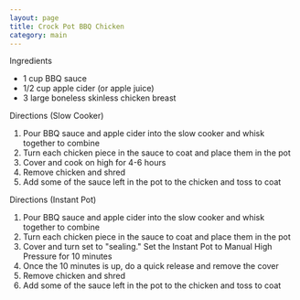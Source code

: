 ```yaml
---
layout: page
title: Crock Pot BBQ Chicken
category: main
---
```


Ingredients
  * 1 cup BBQ sauce
  * 1/2 cup apple cider (or apple juice)
  * 3 large boneless skinless chicken breast

Directions (Slow Cooker)
  1. Pour BBQ sauce and apple cider into the slow cooker and whisk together to combine
  2. Turn each chicken piece in the sauce to coat and place them in the pot
  3. Cover and cook on high for 4-6 hours
  4. Remove chicken and shred
  5. Add some of the sauce left in the pot to the chicken and toss to coat

Directions (Instant Pot)
  1. Pour BBQ sauce and apple cider into the slow cooker and whisk together to combine
  2. Turn each chicken piece in the sauce to coat and place them in the pot
  3. Cover and turn set to "sealing." Set the Instant Pot to Manual High Pressure for 10 minutes
  4. Once the 10 minutes is up, do a quick release and remove the cover
  5. Remove chicken and shred
  6. Add some of the sauce left in the pot to the chicken and toss to coat